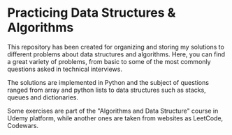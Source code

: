 # Practicing Data Structures & Algorithms

This repository has been created for organizing and storing my solutions to different problems about data structures and algorithms. Here, you can find a great variety of problems, from basic to some of the most commonly questions asked in technical interviews.

The solutions are implemented in Python and the subject of questions ranged from array and python lists to data structures such as stacks, queues and dictionaries.

Some exercises are part of the "Algorithms and Data Structure" course in Udemy platform, while another ones are taken from websites as LeetCode, Codewars.